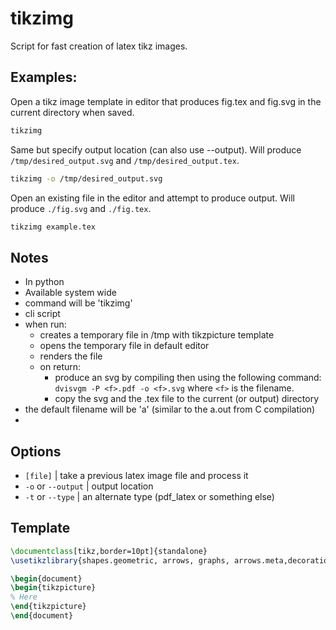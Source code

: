 # tikzimg
Script for fast creation of latex tikz images.

## Examples:

Open a tikz image template in editor that produces fig.tex and fig.svg in the current directory when saved.
```bash
tikzimg
```

Same but specify output location (can also use --output). 
Will produce `/tmp/desired_output.svg` and `/tmp/desired_output.tex`.
```bash
tikzimg -o /tmp/desired_output.svg
```

Open an existing file in the editor and attempt to produce output.
Will produce `./fig.svg` and `./fig.tex`.
```bash
tikzimg example.tex
```

## Notes

- In python
- Available system wide
- command will be 'tikzimg'
- cli script
- when run:
    - creates a temporary file in /tmp with tikzpicture template
    - opens the temporary file in default editor
    - renders the file
    - on return:
        - produce an svg by compiling then using the following command: `dvisvgm -P <f>.pdf -o <f>.svg` where `<f>` is the filename.
        - copy the svg and the .tex file to the current (or output) directory
- the default filename will be 'a' (similar to the a.out from C compilation)
- 

## Options

- `[file]`           | take a previous latex image file and process it
- `-o` or `--output` | output location
- `-t` or `--type`   | an alternate type (pdf_latex or something else) 

## Template
```latex
\documentclass[tikz,border=10pt]{standalone}
\usetikzlibrary{shapes.geometric, arrows, graphs, arrows.meta,decorations.pathmorphing,backgrounds,positioning,fit,petri}

\begin{document}
\begin{tikzpicture}
% Here
\end{tikzpicture}
\end{document}
```

